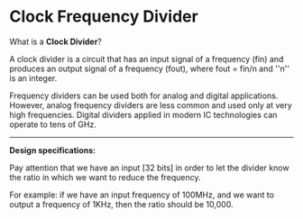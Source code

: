 # Clock Frequency Divider

What is a **Clock Divider**?


A clock divider is a circuit that has an input signal of a frequency (fin) and produces an output signal of a frequency (fout), where fout = fin/n and ''n'' is an integer. 


Frequency dividers can be used both for analog and digital applications. However, analog frequency dividers are less common and used only at very high frequencies. Digital dividers applied in modern IC technologies can operate to tens of GHz.

--------------------------------------------------------------------------------------------
**Design specifications:**


Pay attention that we have an input [32 bits] in order to let the divider know the ratio in which we want to reduce the frequency.

For example: if we have an input frequency of 100MHz, and we want to output a frequency of 1KHz, then the ratio should be 10,000.
